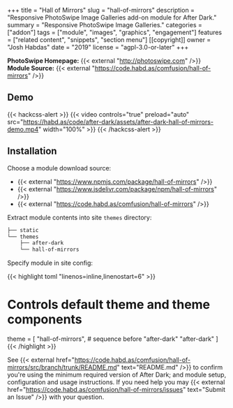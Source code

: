 +++
title = "Hall of Mirrors"
slug = "hall-of-mirrors"
description = "Responsive PhotoSwipe Image Galleries add-on module for After Dark."
summary = "Responsive PhotoSwipe Image Galleries."
categories = ["addon"]
tags = ["module", "images", "graphics", "engagement"]
features = ["related content", "snippets", "section menu"]
[[copyright]]
  owner = "Josh Habdas"
  date = "2019"
  license = "agpl-3.0-or-later"
+++

**PhotoSwipe Homepage:** {{< external "http://photoswipe.com" />}}<br>
**Module Source:** {{< external "https://code.habd.as/comfusion/hall-of-mirrors" />}}

## Demo

{{< hackcss-alert >}}
  {{< video controls="true" preload="auto" src="https://habd.as/code/after-dark/assets/after-dark-hall-of-mirrors-demo.mp4" width="100%" >}}
{{< /hackcss-alert >}}

## Installation

Choose a module download source:

- {{< external "https://www.npmjs.com/package/hall-of-mirrors" />}}
- {{< external "https://www.jsdelivr.com/package/npm/hall-of-mirrors" />}}
- {{< external "https://code.habd.as/comfusion/hall-of-mirrors" />}}

Extract module contents into site `themes` directory:

```sh
├── static
└── themes
    ├── after-dark
    └── hall-of-mirrors
```

Specify module in site config:

{{< highlight toml "linenos=inline,linenostart=6" >}}
# Controls default theme and theme components
theme = [
  "hall-of-mirrors", # sequence before "after-dark"
  "after-dark"
]
{{< /highlight >}}

See {{< external href="https://code.habd.as/comfusion/hall-of-mirrors/src/branch/trunk/README.md" text="README.md" />}} to confirm you're using the minimum required version of After Dark; and module setup, configuration and usage instructions. If you need help you may {{< external href="https://code.habd.as/comfusion/hall-of-mirrors/issues" text="Submit an Issue" />}} with your question.
